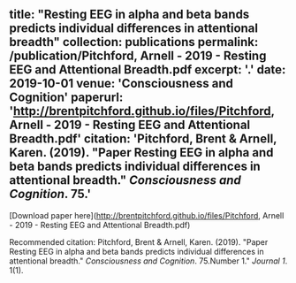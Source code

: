 title: "Resting EEG in alpha and beta bands predicts individual differences in attentional breadth"
collection: publications
permalink: /publication/Pitchford, Arnell - 2019 - Resting EEG and Attentional Breadth.pdf
excerpt: '.'
date: 2019-10-01
venue: 'Consciousness and Cognition'
paperurl: 'http://brentpitchford.github.io/files/Pitchford, Arnell - 2019 - Resting EEG and Attentional Breadth.pdf'
citation: 'Pitchford, Brent & Arnell, Karen. (2019). &quot;Paper Resting EEG in alpha and beta bands predicts individual differences in attentional breadth.&quot; <i>Consciousness and Cognition</i>. 75.'
---

[Download paper here](http://brentpitchford.github.io/files/Pitchford, Arnell - 2019 - Resting EEG and Attentional Breadth.pdf)

Recommended citation: Pitchford, Brent & Arnell, Karen. (2019). &quot;Paper Resting EEG in alpha and beta bands predicts individual differences in attentional breadth.&quot; <i>Consciousness and Cognition</i>. 75.Number 1." <i>Journal 1</i>. 1(1).
